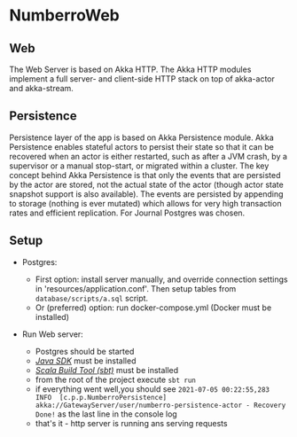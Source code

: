 # NumberroWeb

## Web

The Web Server is based on Akka HTTP. The Akka HTTP modules implement a full server- and client-side HTTP stack on top
of akka-actor and akka-stream.

## Persistence

Persistence layer of the app is based on Akka Persistence module. Akka Persistence enables stateful actors to persist
their state so that it can be recovered when an actor is either restarted, such as after a JVM crash, by a supervisor or
a manual stop-start, or migrated within a cluster. The key concept behind Akka Persistence is that only the events that
are persisted by the actor are stored, not the actual state of the actor (though actor state snapshot support is also
available). The events are persisted by appending to storage (nothing is ever mutated) which allows for very high
transaction rates and efficient replication. For Journal Postgres was chosen.

## Setup

- Postgres:
    - First option: install server manually, and override connection settings in 'resources/application.conf'. Then
      setup tables from `database/scripts/a.sql` script.
    - Or (preferred) option: run docker-compose.yml (Docker must be installed)

- Run Web server:
    - Postgres should be started
    - *[Java SDK](https://www.oracle.com/java/technologies/javase-jdk11-downloads.html)* must be installed
    - *[Scala Build Tool (sbt)](https://www.scala-sbt.org/download.html)* must be installed
    - from the root of the project execute `sbt run`
    - if everything went well,you should see
      `2021-07-05 00:22:55,283 INFO  [c.p.p.NumberroPersistence] akka://GatewayServer/user/numberro-persistence-actor - Recovery Done!`
      as the last line in the console log
    - that's it - http server is running ans serving requests  